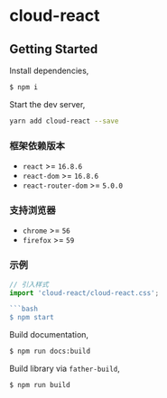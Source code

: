 # cloud-react

## Getting Started

Install dependencies,

```bash
$ npm i
```

Start the dev server,
```bash
yarn add cloud-react --save
```

### 框架依赖版本
- `react` >= `16.8.6`
- `react-dom` >= `16.8.6`
- `react-router-dom` >= `5.0.0`

### 支持浏览器
- `chrome` >= `56`
- `firefox` >= `59`

### 示例
```js
// 引入样式
import 'cloud-react/cloud-react.css';

```bash
$ npm start
```

Build documentation,

```bash
$ npm run docs:build
```

Build library via `father-build`,

```bash
$ npm run build
```
